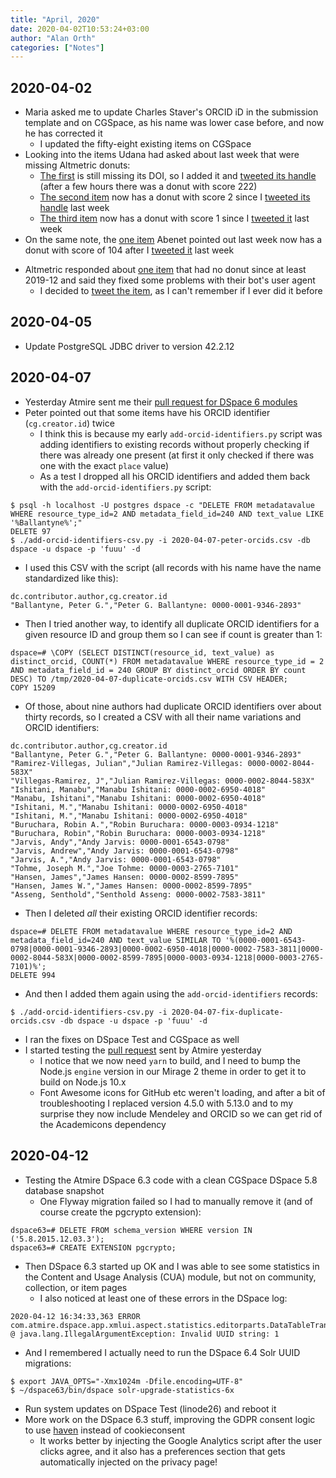 ```yaml
---
title: "April, 2020"
date: 2020-04-02T10:53:24+03:00
author: "Alan Orth"
categories: ["Notes"]
---
```


## 2020-04-02

- Maria asked me to update Charles Staver's ORCID iD in the submission template and on CGSpace, as his name was lower case before, and now he has corrected it
  - I updated the fifty-eight existing items on CGSpace
- Looking into the items Udana had asked about last week that were missing Altmetric donuts:
  - [The first](https://hdl.handle.net/10568/103225) is still missing its DOI, so I added it and [tweeted its handle](https://twitter.com/mralanorth/status/1245632619661766657) (after a few hours there was a donut with score 222)
  - [The second item](https://hdl.handle.net/10568/106899) now has a donut with score 2 since I [tweeted its handle](https://twitter.com/mralanorth/status/1243158045540134913) last week
  - [The third item](https://hdl.handle.net/10568/107258) now has a donut with score 1 since I [tweeted it](https://twitter.com/mralanorth/status/1243158786392625153) last week
- On the same note, the [one item](https://hdl.handle.net/10568/106573) Abenet pointed out last week now has a donut with score of 104 after I [tweeted it](https://twitter.com/mralanorth/status/1243163710241345536) last week

<!--more-->

- Altmetric responded about [one item](https://hdl.handle.net/10568/101286) that had no donut since at least 2019-12 and said they fixed some problems with their bot's user agent
  - I decided to [tweet the item](https://twitter.com/mralanorth/status/1245703049445851140), as I can't remember if I ever did it before

## 2020-04-05

- Update PostgreSQL JDBC driver to version 42.2.12

## 2020-04-07

- Yesterday Atmire sent me their [pull request for DSpace 6 modules](https://github.com/ilri/DSpace/pull/445)
- Peter pointed out that some items have his ORCID identifier (`cg.creator.id`) twice
  - I think this is because my early `add-orcid-identifiers.py` script was adding identifiers to existing records without properly checking if there was already one present (at first it only checked if there was one with the exact `place` value)
  - As a test I dropped all his ORCID identifiers and added them back with the `add-orcid-identifiers.py` script:

```
$ psql -h localhost -U postgres dspace -c "DELETE FROM metadatavalue WHERE resource_type_id=2 AND metadata_field_id=240 AND text_value LIKE '%Ballantyne%';"
DELETE 97
$ ./add-orcid-identifiers-csv.py -i 2020-04-07-peter-orcids.csv -db dspace -u dspace -p 'fuuu' -d
```

- I used this CSV with the script (all records with his name have the name standardized like this):

```
dc.contributor.author,cg.creator.id
"Ballantyne, Peter G.","Peter G. Ballantyne: 0000-0001-9346-2893"
```

- Then I tried another way, to identify all duplicate ORCID identifiers for a given resource ID and group them so I can see if count is greater than 1:

```
dspace=# \COPY (SELECT DISTINCT(resource_id, text_value) as distinct_orcid, COUNT(*) FROM metadatavalue WHERE resource_type_id = 2 AND metadata_field_id = 240 GROUP BY distinct_orcid ORDER BY count DESC) TO /tmp/2020-04-07-duplicate-orcids.csv WITH CSV HEADER;
COPY 15209
```

- Of those, about nine authors had duplicate ORCID identifiers over about thirty records, so I created a CSV with all their name variations and ORCID identifiers:

```
dc.contributor.author,cg.creator.id
"Ballantyne, Peter G.","Peter G. Ballantyne: 0000-0001-9346-2893"
"Ramirez-Villegas, Julian","Julian Ramirez-Villegas: 0000-0002-8044-583X"
"Villegas-Ramirez, J","Julian Ramirez-Villegas: 0000-0002-8044-583X"
"Ishitani, Manabu","Manabu Ishitani: 0000-0002-6950-4018"
"Manabu, Ishitani","Manabu Ishitani: 0000-0002-6950-4018"
"Ishitani, M.","Manabu Ishitani: 0000-0002-6950-4018"
"Ishitani, M.","Manabu Ishitani: 0000-0002-6950-4018"
"Buruchara, Robin A.","Robin Buruchara: 0000-0003-0934-1218"
"Buruchara, Robin","Robin Buruchara: 0000-0003-0934-1218"
"Jarvis, Andy","Andy Jarvis: 0000-0001-6543-0798"
"Jarvis, Andrew","Andy Jarvis: 0000-0001-6543-0798"
"Jarvis, A.","Andy Jarvis: 0000-0001-6543-0798"
"Tohme, Joseph M.","Joe Tohme: 0000-0003-2765-7101"
"Hansen, James","James Hansen: 0000-0002-8599-7895"
"Hansen, James W.","James Hansen: 0000-0002-8599-7895"
"Asseng, Senthold","Senthold Asseng: 0000-0002-7583-3811"
```

- Then I deleted *all* their existing ORCID identifier records:

```
dspace=# DELETE FROM metadatavalue WHERE resource_type_id=2 AND metadata_field_id=240 AND text_value SIMILAR TO '%(0000-0001-6543-0798|0000-0001-9346-2893|0000-0002-6950-4018|0000-0002-7583-3811|0000-0002-8044-583X|0000-0002-8599-7895|0000-0003-0934-1218|0000-0003-2765-7101)%';
DELETE 994
```

- And then I added them again using the `add-orcid-identifiers` records:

```
$ ./add-orcid-identifiers-csv.py -i 2020-04-07-fix-duplicate-orcids.csv -db dspace -u dspace -p 'fuuu' -d
```

- I ran the fixes on DSpace Test and CGSpace as well
- I started testing the [pull request](https://github.com/ilri/DSpace/pull/445) sent by Atmire yesterday
  - I notice that we now need `yarn` to build, and I need to bump the Node.js `engine` version in our Mirage 2 theme in order to get it to build on Node.js 10.x
  - Font Awesome icons for GitHub etc weren't loading, and after a bit of troubleshooting I replaced version 4.5.0 with 5.13.0 and to my surprise they now include Mendeley and ORCID so we can get rid of the Academicons dependency

## 2020-04-12

- Testing the Atmire DSpace 6.3 code with a clean CGSpace DSpace 5.8 database snapshot
  - One Flyway migration failed so I had to manually remove it (and of course create the pgcrypto extension):

```
dspace63=# DELETE FROM schema_version WHERE version IN ('5.8.2015.12.03.3');
dspace63=# CREATE EXTENSION pgcrypto;
```

- Then DSpace 6.3 started up OK and I was able to see some statistics in the Content and Usage Analysis (CUA) module, but not on community, collection, or item pages
  - I also noticed at least one of these errors in the DSpace log:

```
2020-04-12 16:34:33,363 ERROR com.atmire.dspace.app.xmlui.aspect.statistics.editorparts.DataTableTransformer @ java.lang.IllegalArgumentException: Invalid UUID string: 1
```

- And I remembered I actually need to run the DSpace 6.4 Solr UUID migrations:

```
$ export JAVA_OPTS="-Xmx1024m -Dfile.encoding=UTF-8"
$ ~/dspace63/bin/dspace solr-upgrade-statistics-6x
```

- Run system updates on DSpace Test (linode26) and reboot it
- More work on the DSpace 6.3 stuff, improving the GDPR consent logic to use [haven](https://github.com/chiiya/haven) instead of cookieconsent
  - It works better by injecting the Google Analytics script after the user clicks agree, and it also has a preferences section that gets automatically injected on the privacy page!

<!-- vim: set sw=2 ts=2: -->
